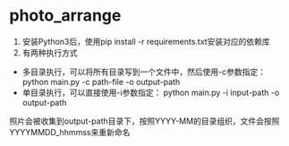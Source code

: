 # photo_arrange

1. 安装Python3后，使用pip install -r requirements.txt安装对应的依赖库
2. 有两种执行方式
  - 多目录执行，可以将所有目录写到一个文件中，然后使用-c参数指定：
    python main.py -c path-file -o output-path
  - 单目录执行，可以直接使用-i参数指定：
    python main.py -i input-path -o output-path
  
照片会被收集到output-path目录下，按照YYYY-MM的目录组织，文件会按照YYYYMMDD_hhmmss来重新命名
